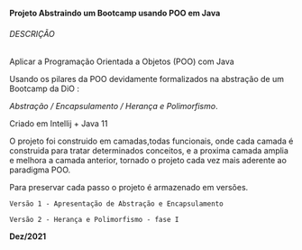 **Projeto Abstraindo um Bootcamp usando POO em Java** 

###### DESCRIÇÃO

Aplicar  a Programação Orientada a Objetos (POO) com Java 

Usando  os pilares da POO devidamente formalizados na abstração de um Bootcamp da DiO  : 

*Abstração / Encapsulamento / Herança e Polimorfismo*. 

Criado em Intellij + Java 11 

O projeto foi construido em camadas,todas funcionais,  onde cada camada é construida para tratar determinados conceitos, e a proxima camada amplia e melhora a camada anterior, tornado o projeto cada vez mais aderente ao paradigma POO.

Para preservar cada passo o projeto é armazenado em versões. 

`Versão 1 - Apresentação de Abstração e Encapsulamento`  

`Versão 2 - Herança e Polimorfismo - fase I` 



**Dez/2021**
